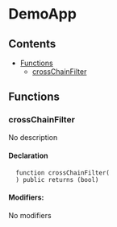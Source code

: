 # DemoApp





## Contents
<!-- START doctoc generated TOC please keep comment here to allow auto update -->
<!-- DON'T EDIT THIS SECTION, INSTEAD RE-RUN doctoc TO UPDATE -->

- [Functions](#functions)
  - [crossChainFilter](#crosschainfilter)

<!-- END doctoc generated TOC please keep comment here to allow auto update -->




## Functions

### crossChainFilter
No description


#### Declaration
```solidity
  function crossChainFilter(
  ) public returns (bool)
```

#### Modifiers:
No modifiers





